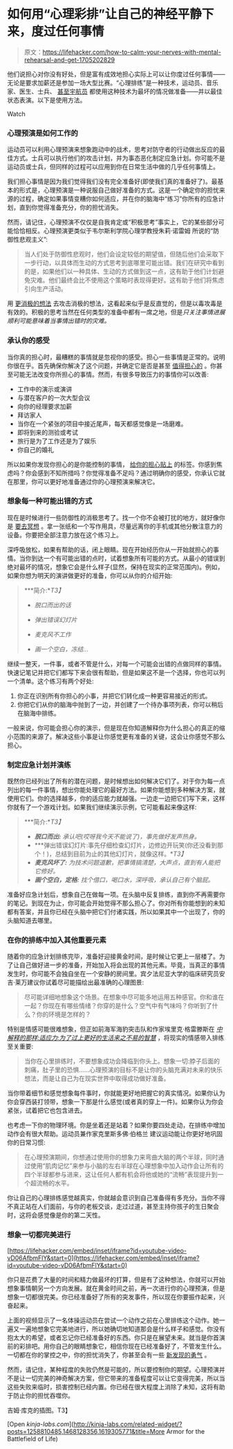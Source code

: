 # 如何用“心理彩排”让自己的神经平静下来，度过任何事情

> 原文：<https://lifehacker.com/how-to-calm-your-nerves-with-mental-rehearsal-and-get-1705202829>

他们说担心对你没有好处，但是富有成效地担心实际上可以让你度过任何事情——无论是要求加薪还是参加一场大型比赛。“心理排练”是一种技术，运动员、音乐家、医生、士兵、 [甚至宇航员](https://lifehacker.com/an-astronauts-guide-to-life-on-earth-how-to-prepare-fo-1675987801) 都使用这种技术为最坏的情况做准备——并以最佳状态表演。以下是使用方法。

Watch

### **心理预演是如何工作的**

运动员可以利用心理预演来想象跑动中的战术，思考对防守者的行动做出反应的最佳方式。士兵可以执行他们的攻击计划，并为事态恶化制定应急计划。你可能不是运动员或士兵，但同样的过程可以应用到你在日常生活中做的几乎任何事情上。

我们担心事情是因为我们觉得我们没有完全准备好(即使我们真的准备好了)。最基本的形式是，心理预演是一种说服自己做好准备的方式。这是一个确定你的担忧来源的过程，确定如果事情变糟你如何适应，并在你的脑海中“练习”你所有的应急计划，直到你觉得准备充分，你的担忧消失。

然而，请记住，心理预演不仅仅是自我肯定或“积极思考”事实上，它的某些部分可能恰恰相反。心理预演更类似于韦尔斯利学院心理学教授朱莉·诺雷姆 所说的“防御性悲观主义”:

> 当人们处于防御性悲观时，他们会设定较低的期望值，但随后他们会采取下一步行动，以具体而生动的方式思考到底哪里可能出错。我们在研究中看到的是，如果他们以一种具体、生动的方式做到这一点，这有助于他们计划避免灾难。他们最终会比不使用这个策略时表现得更好。这有助于他们将焦虑引向生产活动。

用 [更消极的想法](https://lifehacker.com/the-positive-power-of-negative-thinking-1459381519) 去攻击消极的想法，这看起来似乎是反直觉的，但是以毒攻毒是有效的。积极的思考当然在任何类型的准备中都有一席之地，但是*只关注事情进展顺利可能意味着当事情出错时的灾难。*

### **承认你的感受**

当你真的担心时，最糟糕的事情就是忽视你的感受。担心一些事情是正常的。说明你很在乎。首先确保你解决了这个问题，并确定它是否是甚至 [值得担心的](http://lifehacker.com/get-over-your-worries-with-this-self-reflection-exercis-1690377183) 。你甚至可能无法改变你所担心的事情。然而，有很多导致压力的事情你可以改善:

*   工作中的演示或演讲
*   与潜在客户的一次大型会议
*   向你的经理要求加薪
*   拜访家人
*   当你在一个紧张的项目中接近尾声，每天都感觉像是一场磨难。
*   即将到来的测验或考试
*   旅行是为了工作还是为了娱乐
*   你自己的婚礼

所以如果你发现你担心的是你能控制的事情， [给你的担心贴上](https://lifehacker.com/calm-yourself-by-labeling-negative-feelings-5991392) 的标签。你感到焦虑吗？你会感到不知所措吗？你觉得准备不足吗？通过明确你的感受，你承认它就在那里，你可以更好地准备通过你的心理预演来解决它。

### 想象每一种可能出错的方式

现在是时候进行一些防御性的消极思考了。找一个你不会被打扰的地方，就好像你是 [要去冥想](https://lifehacker.com/a-guide-to-meditation-for-the-rest-of-us-5591576) 。拿一张纸和一个写作用具，尽量远离你的手机或其他分散注意力的设备。你要把全部注意力放在这个练习上。

深呼吸放松，如果有帮助的话，闭上眼睛。现在开始经历你从一开始就担心的事情。当你到达一个有可能出错的点时，试着想象所有可能的方式。从最小的错误到绝对最坏的情况，想象它会是什么样子(显然，保持在现实的正常范围内)。例如，如果你想为明天的演讲做更好的准备，你可以从你的介绍开始:

> ***简介:**T3】*
> 
> *   *脱口而出的话*
>     
> *   *弹出错误幻灯片*
>     
> *   *麦克风不工作*
>     
> *   *画一个空白，冻结...*

继续一整天，一件事，或者不管是什么，对每一个可能会出错的点做同样的事情。快速记笔记并把它们都写下来会很有帮助，但是如果这不是一个选择，你也可以列一个清单。这个练习有两个好处:

1.  你正在识别所有你担心的小事，并把它们转化成一种更容易接近的形式。
2.  你把它们从你的脑海中抛到了一边，并创建了一个待办事项列表，你可以稍后在脑海中排练。

一般来说，你可能会担心你的演示，但是现在你知道解释你为什么担心的真正的缩小范围的来源了。解决这些小事是让你感觉更有准备的关键，这会让你感觉不那么担心。

### **制定应急计划并演练**

既然你已经列出了所有的潜在问题，是时候想出如何解决它们了。对于你为每一点列出的每一件事情，想出你能处理它的最好方法。如果你能想到多种解决方案，就使用它们。你的选择越多，你的适应能力就越强。一边走一边把它们写下来，这样你就有了一个游戏计划。如果我们继续演示示例，它可能看起来像这样:

> ***简介:**T3】*
> 
> *   ***脱口而出:*** *承认吧(哎呀我今天不能说了)，事先做好发声热身。*
> *   ***弹出错误幻灯片:事先仔细检查幻灯片，边修边开玩笑(你还没看到那个！)，总结到目前为止的其他幻灯片，就像这样。**T3】*
> *   ***麦克风坏了:*** *为技术问题道歉，把事情搞清楚，大声点，直到有人能把它修好。*
> *   ***画个空白，定格:*** *找个借口，喝口水，深呼吸，承认自己有个脑屁。*

准备好应急计划后，想象自己在做每一项。在头脑中反复排练，直到你不再需要你的笔记。到现在为止，你可能会开始觉得不那么担心了。你对所有你能想到的未知都有答案，并且你已经在头脑中把它们付诸实践，所以如果其中一个出现了，你的头脑知道去哪里。

### **在你的排练中加入其他重要元素**

随着你的应急计划排练完毕，准备好迎接黄金时间，是时候让它更上一层楼了。为了让自己做好进一步的准备，开始加入将会出现的其他元素。毕竟，当真正的事情发生时，你可能不会独自坐在一个安静的房间里。宾夕法尼亚大学的临床研究员安吉·莱万建议你试着尽可能描绘出最准确的心理图景:

> 尽可能详细地想象这个场景。在想象中尽可能多地运用五种感官。你和谁在一起？你现在有哪些情绪？你穿的是什么？空气中有气味吗？你听到了什么？你的环境是怎样的？

特别是情感可能很难想象，但正如前海军海豹突击队和作家埃里克·格雷滕斯在 [*中解释的那样:适应力:为了过上更好的生活来之不易的智慧*](https://books.google.com/books?id=agd-BAAAQBAJ&pg=PA182&lpg=PA182&dq=mental+rehearsal+resilience&source=bl&ots=_r66rKQLho&sig=pO_NEJCxW_GiEC_-eXVDHKTWos4&hl=en&sa=X&ei=5tg3VfjqOsi9ggSh-ICIBw&ved=0CDEQ6AEwAg#v=onepage&q=mental%20rehearsal%20resilience&f=false) ，将现实的情感带入排练至关重要:

> 当你在心里排练时，不要想象成功会降临到你头上。想象一切:脖子后面的刺痛，肚子里的恐惧……心理预演的目标不是让你的头脑充满对未来的快乐想法，而是让自己为在现实世界中取得成功做好准备。

当你带着细节和感觉想象每件事时，你就能更好地把握它的真实情况。如果你认为你会穿西装打领带，想象一下那是什么感觉(或者真的穿上一件)。如果你认为你会紧张，试着把它也包含进去。

也考虑一下你的物理环境。你是坐着还是站着？如果你要四处走动，在排练中增加动作会有很大帮助。运动员兼作家克里斯多佛·伯格兰 建议运动能让你更好地巩固你的日常习惯:

> 在心理预演期间，你想通过使用你的想象力来弯曲大脑的两个半球，同时通过使用“肌肉记忆”来参与小脑的左右半球在心理想象中加入动作会让所有的四个半球都参与进来，这让任何人都有机会将他或她的“流畅”表现提升到一个超流畅的水平。

你让自己的心理排练感觉越真实，你就越会意识到自己准备得有多充分。当你不得不真正站在人们面前，与你的老板交谈，走过过道，甚至主持你孩子的生日聚会时，这将会感觉像是你的第二天性。

### **想象一切都完美进行**

 [https://lifehacker.com/embed/inset/iframe?id=youtube-video-vD06AfbmFlY&start=0](https://lifehacker.com/embed/inset/iframe?id=youtube-video-vD06AfbmFlY&start=0) 

你只是花费了大量的时间和精力做最坏的打算，但是有了这种想法，你就可以开始想象事情朝另一个方向发展。就在黄金时间之前，再一次进行你的心理预演，但是想象一切都很完美。你已经准备好了所有的突发事件，所以现在你要振作起来，兴奋起来。

上面的视频显示了一名体操运动员在尝试一个动作之前在心里排练这个动作。她一遍又一遍地想象它完美地进行，所以她确切地知道那会是什么样子和感觉。你没有抱太大的希望，或者忘记你已经准备好的东西。你只是在展望未来。就当是你首演前的彩排吧。用你自己的眼睛想象它，相信你现在已经准备好了，不管发生什么。一切都在你的掌控之中，你的担忧消失了，你甚至会有一些 [新发现的勇气](https://lifehacker.com/build-up-your-courage-by-mentally-rehearsing-like-a-mov-5897207) 。

然而，请记住，某种程度的失败仍然是可能的，所以要控制你的期望。心理预演并不是让一切完美的神奇解决方案，但它带来的准备程度可以让它变得完美，所以当这些失败来临时，损害控制已经内置。你已经在很大程度上消除了未知，这将有助于防止你的担忧吞噬你。

吉姆·库克的插图。T3】

[Open *kinja-labs.com*](http://kinja-labs.com/related-widget/?posts=1258810485,1468128356,1619305771&title=More Armor for the Battlefield of Life)